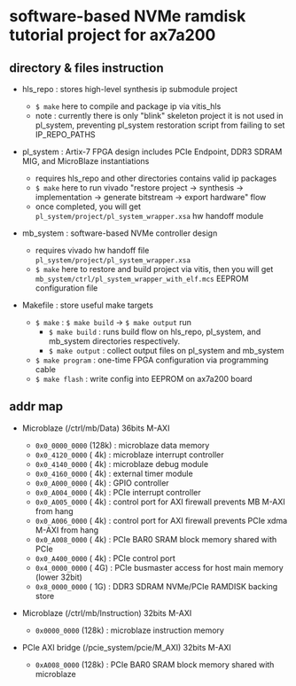 # software-based NVMe ramdisk tutorial project for ax7a200

## directory & files instruction

- hls\_repo : stores high-level synthesis ip submodule project
  + `$ make` here to compile and package ip via vitis\_hls
  + note : currently there is only "blink" skeleton project it is not used in pl\_system, preventing pl\_system restoration script from failing to set IP\_REPO\_PATHS

- pl\_system : Artix-7 FPGA design includes PCIe Endpoint, DDR3 SDRAM MIG, and MicroBlaze instantiations
  + requires hls\_repo and other directories contains valid ip packages
  + `$ make` here to run vivado "restore project -> synthesis -> implementation -> generate bitstream -> export hardware" flow
  + once completed, you will get `pl_system/project/pl_system_wrapper.xsa` hw handoff module

- mb\_system : software-based NVMe controller design 
  + requires vivado hw handoff file `pl_system/project/pl_system_wrapper.xsa`
  + `$ make` here to restore and build project via vitis, then you will get `mb_system/ctrl/pl_system_wrapper_with_elf.mcs` EEPROM configuration file

- Makefile : store useful make targets
  + `$ make` : `$ make build` -> `$ make output` run
    * `$ make build` : runs build flow on hls\_repo, pl\_system, and mb\_system directories respectively.
    * `$ make output` : collect output files on pl\_system and mb\_system
  + `$ make program` : one-time FPGA configuration via programming cable
  + `$ make flash` : write config into EEPROM on ax7a200 board

## addr map

- Microblaze (/ctrl/mb/Data) 36bits M-AXI
  + `0x0_0000_0000` (128k) : microblaze data memory
  + `0x0_4120_0000` (  4k) : microblaze interrupt controller
  + `0x0_4140_0000` (  4k) : microblaze debug module
  + `0x0_4160_0000` (  4k) : external timer module
  + `0x0_A000_0000` (  4k) : GPIO controller
  + `0x0_A004_0000` (  4k) : PCIe interrupt controller
  + `0x0_A005_0000` (  4k) : control port for AXI firewall prevents MB M-AXI from hang 
  + `0x0_A006_0000` (  4k) : control port for AXI firewall prevents PCIe xdma M-AXI from hang
  + `0x0_A008_0000` (  4k) : PCIe BAR0 SRAM block memory shared with PCIe
  + `0x0_A400_0000` (  4k) : PCIe control port
  + `0x4_0000_0000` (  4G) : PCIe busmaster access for host main memory (lower 32bit)
  + `0x8_0000_0000` (  1G) : DDR3 SDRAM NVMe/PCIe RAMDISK backing store

- Microblaze (/ctrl/mb/Instruction) 32bits M-AXI
  + `0x0000_0000` (128k) : microblaze instruction memory

- PCIe AXI bridge (/pcie\_system/pcie/M\_AXI) 32bits M-AXI
  + `0xA008_0000` (128k) : PCIe BAR0 SRAM block memory shared with microblaze
